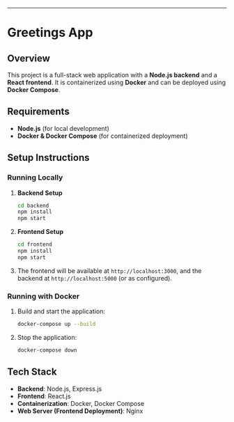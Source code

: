 

---

# Greetings App

## Overview

This project is a full-stack web application with a **Node.js backend** and a **React frontend**. It is containerized using **Docker** and can be deployed using **Docker Compose**.

## Requirements

- **Node.js** (for local development)
- **Docker & Docker Compose** (for containerized deployment)

## Setup Instructions

### Running Locally

1. **Backend Setup**
   ```sh
   cd backend
   npm install
   npm start
   ```

2. **Frontend Setup**
   ```sh
   cd frontend
   npm install
   npm start
   ```

3. The frontend will be available at `http://localhost:3000`, and the backend at `http://localhost:5000` (or as configured).

### Running with Docker

1. Build and start the application:
   ```sh
   docker-compose up --build
   ```

2. Stop the application:
   ```sh
   docker-compose down
   ```

## Tech Stack

- **Backend**: Node.js, Express.js
- **Frontend**: React.js
- **Containerization**: Docker, Docker Compose
- **Web Server (Frontend Deployment)**: Nginx
